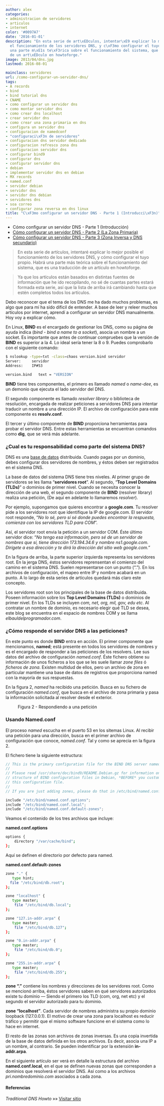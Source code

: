 ```yaml
---
author: alex
categories:
- administracion de servidores
- articulos
- internet
color: '#0097A7'
date: '2016-01-01'
description: "En esta serie de art\xEDculos, intentar\xE9 explicar lo mejor posible
  el funcionamiento de los servidores DNS, y c\xF3mo configurar el tuyo propio. Habr\xE1
  una parte m\xE1s te\xF3rica sobre el funcionamiento del sistema, que es una traducci\xF3n
  de un art\xEDculo en howtoforge."
image: 2013/04/dns.jpg
lastmod: 2016-08-01

mainclass: servidores
url: /como-configurar-un-servidor-dns/
tags:
- A records
- bind
- bind tutorial dns
- CNAME
- como configurar un servidor dns
- como montar servidor dns
- como crear dns localhost
- crear servidor dns
- como crear una zona primaria en dns
- configura un servidor dns
- configuracion de namedconf
- "configuraci\xF3n de servidores"
- configuracion dns servidor dedicado
- configuracion refresco zona dns
- configuracion servidor dns
- configurar bind9
- configurar dns
- configurar servidor dns
- debian
- implementar servidor dns en debian
- MX records
- named.conf
- servidor debian
- servidor dns
- servidor dns debian
- servidores dns
- soa correo
- configurar zona reversa en dns linux
title: "C\xF3mo configurar un servidor DNS - Parte 1 (Introducci\xF3n)"
---
```


<figure>
    <amp-img on="tap:lightbox1" role="button" tabindex="0" layout="responsive" src="/img/2013/04/dns.jpg" title="{{ page.title }}" alt="{{ page.title }}" width="450px" height="361px" />
</figure>

* Cómo configurar un servidor DNS - Parte 1 (Introducción)
* [Cómo configurar un servidor DNS - Parte 2 (La Zona Primaria)][1]
* [Cómo configurar un servidor DNS - Parte 3 (Zona Inversa y DNS secundario)][2]



> En esta serie de artículos, intentaré explicar lo mejor posible el funcionamiento de los servidores DNS, y cómo configurar el tuyo propio. Habrá una parte más teórica sobre el funcionamiento del sistema, que es una traducción de un artículo en howtoforge.

>Ya que los artículos están basados en distintas fuentes de información que he ido recopilando, no sé de cuantas partes estará formada esta serie, así que la lista de arriba irá cambiando hasta que estén completos todos los artículos.

Debo reconocer que el tema de los DNS me ha dado muchos problemas, es algo que para mí ha sido dificil de entender. A base de leer y releer muchos artículos por internet, aprendí a configurar un servidor DNS manualmente. Hoy voy a explicar cómo.

En Linux, **BIND** es el encargado de gestionar los DNS, como su página de ayuda indica (*bind - bind a name to a socket*), asocia un nombre a un socket. Es importante que antes de continuar compruebes que la versión de **BIND** es superior a la 4. Lo ideal sería tener la 8 o 9. Puedes comprobarlo con el siguiente comando:

```bash
$ nslookup -type=txt -class=chaos version.bind servidor
Server:     servidor
Address:    IP#53

version.bind   text = "VERSION"
```

**BIND** tiene tres componentes, el primero es llamado *named* o *name-dee*, es un demonio que ejecuta el lado servidor del DNS.

El segundo componente es llamado *resolver library* o biblioteca de resolución, encargada de realizar peticiones a servidores DNS para intentar traducir un nombre a una dirección IP. El archivo de configuración para este componente es **resolv.conf**.

El tercer y último componente de **BIND** proporciona herramientas para probar el servidor DNS. Entre estas herramientas se encuentran comandos como **dig**, que se verá más adelante.

<!--more--><!--ad-->

### ¿Cual es tu responsabilidad como parte del sistema DNS?

DNS es una [base de datos][3] distribuida. Cuando pagas por un dominio, debes configurar dos servidores de nombres, y éstos deben ser registrados en el sistema DNS.

La base de datos del sistema DNS tiene tres niveles. Al primer grupo de servidores se les llama “**servidores root**”. Al segundo, “**Top Level Domains (TLDs)**” o dominios de primer nivel. Cuando se necesita conocer la dirección de una web, el segundo componente de **BIND** (resolver library) realiza una petición, (De aquí en adelante lo llamaremos *resolver*).

Por ejemplo, supongamos que quieres encontrar a **google.com**. Tu resolver pide a los servidores root que identifique la IP de google.com. El servidor root responde, “*No lo sé, pero sí sé donde puedes encontrar la respuesta, comienza con los servidores TLD para COM*”.

Así, el servidor root envia la petición a un servidor COM. Éste último servidor dice: “*No tengo esa información, pero sé de un servidor de nombres que sí, tiene dirección 173.194.34.6 y nombre ns1.google.com. Dirígete a esa dirección y te dirá la dirección del sitio web google.com.”*

<figure>
<amp-img on="tap:lightbox1" role="button" tabindex="0" layout="responsive" alt="Esquema servidores DNS" src="/img/2013/02/dns.png" width="513px" height="399px" />
</figure>

En la figura de arriba, la parte superior izquierda representa los servidores root. En la jerga DNS, éstos servidores reprensentan el comienzo del camino en el sistema DNS. Suelen representarse con un punto (“.”). En los archivos de configuración, el mapeo entre IP y nombre acabará en un punto. A lo largo de esta series de artículos quedará más claro este concepto.

Los servidores root son los principales de la base de datos distribuida. Poseen información sobre los **Top Level Domains (TLDs)** o dominios de primer nivel. En los TLDs se incluyen *com, net, org, mil, gov, edu etc*. Al contratar un nombre de dominio, es necesario elegir qué TLD se desea, este blog se encuentra en el espacio de nombres COM y se llama *elbauldelprogramador.com*.

### ¿Cómo responde el servidor DNS a las peticiones?

En este punto es donde **BIND** entra en acción. El primer componente que mencionamos, **named**; está presente en todos los servidores de nombres y es el encargado de responder a las peticiones de los resolvers. Lee sus datos del archivo de configuración *named.conf*. Éste fichero obtiene su información de unos ficheros a los que se les suele llamar *zone files* ó *ficheros de zona*. Existen multidud de ellos, pero un archivo de zona en particular mantiene una base de datos de registros que proporciona named con la mayoría de sus respuestas.

En la figura 2, *named* ha recibido una petición. Busca en su fichero de configuración *named.conf*, que busca en el archivo de zona primaria y pasa la información solicitada al resolver desde el exterior.

<figure>
<amp-img on="tap:lightbox1" role="button" tabindex="0" layout="responsive" alt="Figura 2 - Respondiendo a una petición" src="/img/2013/02/config.png" width="411px" height="185px" />
<figcaption>Figura 2 - Respondiendo a una petición</figcaption>
</figure>

### Usando Named.conf

El proceso *named* escucha en el puerto 53 en los sitemas Linux. Al recibir una petición para una dirección, busca en el primer archivo de configuración que conoce, *named.conf*. Tal y como se aprecia en la figura 2.

El fichero tiene la siguiente estructura:

```cpp
// This is the primary configuration file for the BIND DNS server named.
//
// Please read /usr/share/doc/bind9/README.Debian.gz for information on the
// structure of BIND configuration files in Debian, *BEFORE* you customize
// this configuration file.
//
// If you are just adding zones, please do that in /etc/bind/named.conf.local

include "/etc/bind/named.conf.options";
include "/etc/bind/named.conf.local";
include "/etc/bind/named.conf.default-zones";
```

Veamos el contenido de los tres archivos que incluye:

**named.conf.options**

```bash
options {
    directory "/var/cache/bind";
};
```

Aquí se definen el directorio por defecto para named.

**named.conf.default-zones**

```bash
zone "." {
   type hint;
  file "/etc/bind/db.root";
};

zone "localhost" {
   type master;
    file "/etc/bind/db.local";
};

zone "127.in-addr.arpa" {
   type master;
    file "/etc/bind/db.127";
};

zone "0.in-addr.arpa" {
   type master;
    file "/etc/bind/db.0";
};

zone "255.in-addr.arpa" {
   type master;
    file "/etc/bind/db.255";
};
```

**zone &#8220;.&#8221;** contiene los nombres y direcciones de los servidores root. Como se mencionó arriba, éstos servidores saben en qué servidores autorizados existe tu dominio &#8212; Siendo el primero los TLD (com, org, net etc) y el segundo el servidor autorizado para tu dominio.

**zone &#8220;localhost&#8221;**. Cada servidor de nombres administra su propio dominio loopback (127.0.0.1). El motivo de crear una zona para localhost es reducir tráfico y permitir que el mismo software funcione en el sistema como lo hace en internet.

El resto de las zonas son archivos de zonas inversas. Es una copia invertida de la base de datos definida en los otros archivos. Es decir, asocia una IP a un nombre, al contrario. Se pueden indentificar por la extensión **in-addr.arpa**.

En el siguiente artículo ser verá en detalle la estructura del archivo **named.conf.local**, en el que se definen nuevas zonas que corresponden a dominios que resolverá el servidor DNS. Así como a los archivos *pri.nombredominio.com* asociados a cada zona.

#### Referencias

*Traditional DNS Howto* »» <a href="http://www.howtoforge.com/traditional_dns_howto" target="_blank">Visitar sitio</a>

[1]: https://elbauldelprogramador.com/como-configurar-un-servidor-dns2/ "Cómo configurar un servidor DNS – Parte 2 (La Zona Primaria)"
[2]: https://elbauldelprogramador.com/como-configurar-un-servidor-dns3/ "Cómo configurar un servidor DNS – Parte 3 (Zona Inversa y DNS secundario)"
[3]: https://elbauldelprogramador.com/bases-de-datos/
